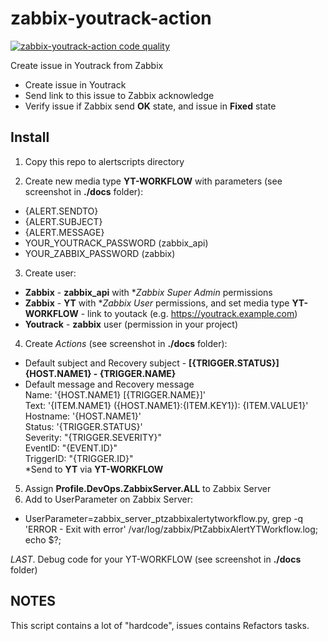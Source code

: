 # zabbix-youtrack-action

[![zabbix-youtrack-action code quality](https://api.codacy.com/project/badge/Grade/2feeafefcc8b4873ba7fcf99b5f69f44)](https://www.codacy.com/app/tim55667757/zabbix-youtrack-action/dashboard)

Create issue in Youtrack from Zabbix
+ Create issue in Youtrack
+ Send link to this issue to Zabbix acknowledge
+ Verify issue if Zabbix send **OK** state, and issue in **Fixed** state

## Install
1. Copy this repo to alertscripts directory

2. Create new media type **YT-WORKFLOW** with parameters (see screenshot in **./docs** folder):
  * {ALERT.SENDTO}
  * {ALERT.SUBJECT}
  * {ALERT.MESSAGE}
  * YOUR_YOUTRACK_PASSWORD (zabbix_api)
  * YOUR_ZABBIX_PASSWORD (zabbix)

3. Create user:
  * **Zabbix** - **zabbix_api** with **Zabbix Super Admin* permissions
  * **Zabbix** - **YT** with **Zabbix User* permissions, and set media type **YT-WORKFLOW** - link to youtack (e.g. https://youtrack.example.com)
  * **Youtrack** - **zabbix** user (permission in your project)

4. Create *Actions* (see screenshot in **./docs** folder):

  * Default subject and Recovery subject - **[{TRIGGER.STATUS}] {HOST.NAME1} - {TRIGGER.NAME}**  
  * Default message and Recovery message  
   Name: '{HOST.NAME1} [{TRIGGER.NAME}]'  
   Text: '{ITEM.NAME1} ({HOST.NAME1}:{ITEM.KEY1}): {ITEM.VALUE1}'  
   Hostname: '{HOST.NAME1}'  
   Status: '{TRIGGER.STATUS}'  
   Severity: "{TRIGGER.SEVERITY}"  
   EventID: "{EVENT.ID}"  
   TriggerID: "{TRIGGER.ID}"  
  *Send to **YT** via **YT-WORKFLOW**  

5. Assign **Profile.DevOps.ZabbixServer.ALL** to Zabbix Server
6. Add to UserParameter on Zabbix Server:
  * UserParameter=zabbix_server_ptzabbixalertytworkflow.py, grep -q 'ERROR - Exit with error' /var/log/zabbix/PtZabbixAlertYTWorkflow.log; echo $?;


*LAST*. Debug code for your YT-WORKFLOW (see screenshot in **./docs** folder)

## NOTES
This script contains a lot of "hardcode", issues contains Refactors tasks.
